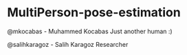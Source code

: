 # MultiPerson-pose-estimation

@mkocabas - Muhammed Kocabas Just another human :) 

@salihkaragoz - Salih Karagoz Researcher 
